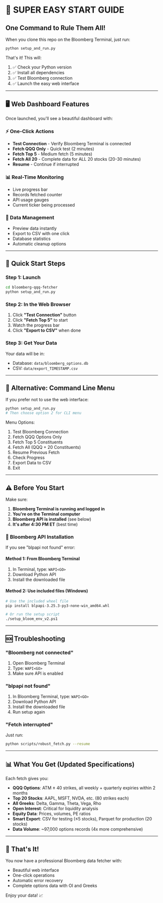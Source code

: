 # 🚀 SUPER EASY START GUIDE

## One Command to Rule Them All!

When you clone this repo on the Bloomberg Terminal, just run:

```bash
python setup_and_run.py
```

That's it! This will:
1. ✅ Check your Python version
2. ✅ Install all dependencies
3. ✅ Test Bloomberg connection
4. ✅ Launch the easy web interface

---

## 🖥️ Web Dashboard Features

Once launched, you'll see a beautiful dashboard with:

### ⚡ One-Click Actions
- **Test Connection** - Verify Bloomberg Terminal is connected
- **Fetch QQQ Only** - Quick test (2 minutes)
- **Fetch Top 5** - Medium fetch (5 minutes)
- **Fetch All 20** - Complete data for ALL 20 stocks (20-30 minutes)
- **Resume** - Continue if interrupted

### 📊 Real-Time Monitoring
- Live progress bar
- Records fetched counter
- API usage gauges
- Current ticker being processed

### 💾 Data Management
- Preview data instantly
- Export to CSV with one click
- Database statistics
- Automatic cleanup options

---

## 🎯 Quick Start Steps

### Step 1: Launch
```bash
cd bloomberg-qqq-fetcher
python setup_and_run.py
```

### Step 2: In the Web Browser
1. Click **"Test Connection"** button
2. Click **"Fetch Top 5"** to start
3. Watch the progress bar
4. Click **"Export to CSV"** when done

### Step 3: Get Your Data
Your data will be in:
- Database: `data/bloomberg_options.db`
- CSV: `data/export_TIMESTAMP.csv`

---

## 📱 Alternative: Command Line Menu

If you prefer not to use the web interface:

```bash
python setup_and_run.py
# Then choose option 2 for CLI menu
```

Menu Options:
1. Test Bloomberg Connection
2. Fetch QQQ Options Only
3. Fetch Top 5 Constituents
4. Fetch All (QQQ + 20 Constituents)
5. Resume Previous Fetch
6. Check Progress
7. Export Data to CSV
8. Exit

---

## ⚠️ Before You Start

Make sure:
1. **Bloomberg Terminal is running and logged in**
2. **You're on the Terminal computer**
3. **Bloomberg API is installed** (see below)
4. **It's after 4:30 PM ET** (best time)

### 🔧 Bloomberg API Installation

If you see "blpapi not found" error:

#### Method 1: From Bloomberg Terminal
1. In Terminal, type: `WAPI<GO>`
2. Download Python API
3. Install the downloaded file

#### Method 2: Use included files (Windows)
```bash
# Use the included wheel file
pip install blpapi-3.25.3-py3-none-win_amd64.whl

# Or run the setup script
./setup_bloom_env_v2.ps1
```

---

## 🆘 Troubleshooting

### "Bloomberg not connected"
1. Open Bloomberg Terminal
2. Type: `WAPI<GO>`
3. Make sure API is enabled

### "blpapi not found"
1. In Bloomberg Terminal, type: `WAPI<GO>`
2. Download Python API
3. Install the downloaded file
4. Run setup again

### "Fetch interrupted"
Just run:
```bash
python scripts/robust_fetch.py --resume
```

---

## 📊 What You Get (Updated Specifications)

Each fetch gives you:
- **QQQ Options**: ATM ± 40 strikes, all weekly + quarterly expiries within 2 months
- **Top 20 Stocks**: AAPL, MSFT, NVDA, etc. (80 strikes each)
- **All Greeks**: Delta, Gamma, Theta, Vega, Rho
- **Open Interest**: Critical for liquidity analysis
- **Equity Data**: Prices, volumes, PE ratios
- **Smart Export**: CSV for testing (≤5 stocks), Parquet for production (20 stocks)
- **Data Volume**: ~97,000 options records (4x more comprehensive)

---

## 🎉 That's It!

You now have a professional Bloomberg data fetcher with:
- Beautiful web interface
- One-click operations
- Automatic error recovery
- Complete options data with OI and Greeks

Enjoy your data! 📈